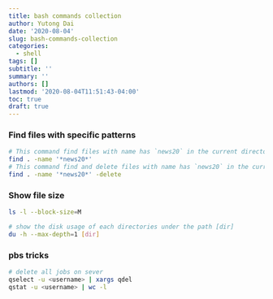 ```yaml
---
title: bash commands collection
author: Yutong Dai
date: '2020-08-04'
slug: bash-commands-collection
categories:
  - shell
tags: []
subtitle: ''
summary: ''
authors: []
lastmod: '2020-08-04T11:51:43-04:00'
toc: true
draft: true
---
```


### Find files with specific patterns

```bash
# This command find files with name has `news20` in the current directory and all of its sub-directories.
find . -name '*news20*'
# This command find and delete files with name has `news20` in the current directory and all of its sub-directories.
find . -name '*news20*' -delete
```

### Show file size

```bash
ls -l --block-size=M
```

```bash
# show the disk usage of each directories under the path [dir]
du -h --max-depth=1 [dir]
```

### pbs tricks

```bash
# delete all jobs on sever
qselect -u <username> | xargs qdel
qstat -u <username> | wc -l
```
